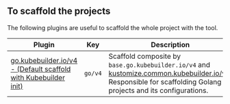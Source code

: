 ## To scaffold the projects

The following plugins are useful to scaffold the whole project with the tool.

| Plugin                                                                             | Key     | Description                                                                                                                                                                      |
|------------------------------------------------------------------------------------|---------|----------------------------------------------------------------------------------------------------------------------------------------------------------------------------------|
| [go.kubebuilder.io/v4 - (Default scaffold with Kubebuilder init)](go-v4-plugin.md)        | `go/v4` | Scaffold composite by `base.go.kubebuilder.io/v4` and [kustomize.common.kubebuilder.io/v2](kustomize-v2.md). Responsible for scaffolding Golang projects and its configurations. |
